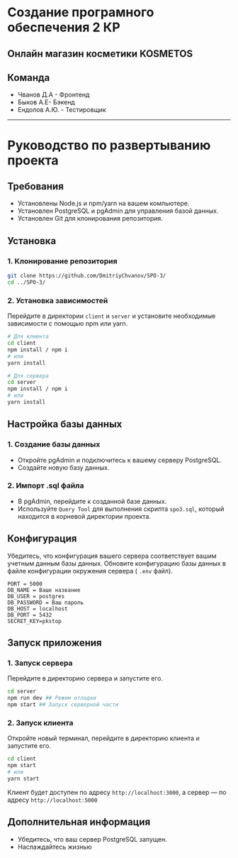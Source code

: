 # Создание програмного обеспечения 2 КР 
## Онлайн магазин косметики KOSMETOS


## Команда

- Чванов Д.А - Фронтенд
- Быков А.Е- Бэкенд
- Ендолов А.Ю. - Тестировщик

---


# Руководство по развертыванию проекта

## Требования

- Установлены Node.js и npm/yarn на вашем компьютере.
- Установлен PostgreSQL и pgAdmin для управления базой данных.
- Установлен Git для клонирования репозитория.

## Установка

### 1. Клонирование репозитория

```bash
git clone https://github.com/DmitriyChvanov/SPO-3/
cd ../SPO-3/
```

### 2. Установка зависимостей

Перейдите в директории `client` и `server` и установите необходимые зависимости с помощью npm или yarn.

```bash
# Для клиента
cd client
npm install / npm i
# или
yarn install

# Для сервера
cd server
npm install / npm i
# или
yarn install
```

## Настройка базы данных

### 1. Создание базы данных

- Откройте pgAdmin и подключитесь к вашему серверу PostgreSQL.
- Создайте новую базу данных.

### 2. Импорт .sql файла

- В pgAdmin, перейдите к созданной базе данных.
- Используйте `Query Tool` для выполнения скрипта `spo3.sql`, который находится в корневой директории проекта.

## Конфигурация

Убедитесь, что конфигурация вашего сервера соответствует вашим учетным данным базы данных. Обновите конфигурацию базы данных в файле конфигурации окружения сервера ( `.env` файл).

```env
PORT = 5000
DB_NAME = Ваше название
DB_USER = postgres
DB_PASSWORD = Ваш пароль
DB_HOST = localhost
DB_PORT = 5432
SECRET_KEY=pkstop
```

## Запуск приложения

### 1. Запуск сервера

Перейдите в директорию сервера и запустите его.

```bash
cd server
npm run dev ## Режим отладки
npm start ## Запуск серверной части
```

### 2. Запуск клиента

Откройте новый терминал, перейдите в директорию клиента и запустите его.

```bash
cd client
npm start
# или
yarn start
```

Клиент будет доступен по адресу `http://localhost:3000`, а сервер — по адресу `http://localhost:5000`

## Дополнительная информация

- Убедитесь, что ваш сервер PostgreSQL запущен.
- Наслаждайтесь жизнью
